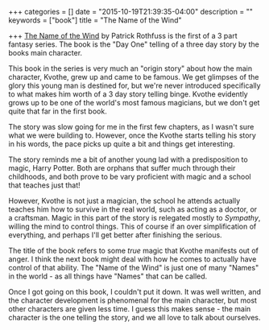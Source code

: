 +++
categories = []
date = "2015-10-19T21:39:35-04:00"
description = ""
keywords = ["book"]
title = "The Name of the Wind"

+++
[The Name of the Wind](http://www.amazon.com/The-Name-Wind-Kingkiller-Chronicle/dp/0756404746) by Patrick Rothfuss is the first of a 3 part fantasy series. The book is the "Day One" telling of a three day story by the books main character.

This book in the series is very much an "origin story" about how the main character, Kvothe, grew up and came to be famous. We get glimpses of the glory this young man is destined for, but we're never introduced specifically to what makes him worth of a 3 day story telling binge. Kvothe evidently grows up to be one of the world's most famous magicians, but we don't get quite that far in the first book.

The story was slow going for me in the first few chapters, as I wasn't sure what we were building to. However, once the Kvothe starts telling his story in his words, the pace picks up quite a bit and things get interesting.

The story reminds me a bit of another young lad with a predisposition to magic, Harry Potter. Both are orphans that suffer much through their childhoods, and both prove to be vary proficient with magic and a school that teaches just that!

However, Kvothe is not just a magician, the school he attends actually teaches him how to survive in the real world, such as acting as a doctor, or a craftsman. Magic in this part of the story is relegated mostly to _Sympathy_, willing the mind to control things. This of course if an over simplification of everything, and perhaps I'll get better after finishing the serious.

The title of the book refers to some _true_ magic that Kvothe manifests out of anger. I think the next book might deal with how he comes to actually have control of that ability. The "Name of the Wind" is just one of many "Names" in the world - as all things have "Names" that can be called.

Once I got going on this book, I couldn't put it down. It was well written, and the character development is phenomenal for the main character, but most other characters are given less time. I guess this makes sense - the main character is the one telling the story, and we all love to talk about ourselves.

